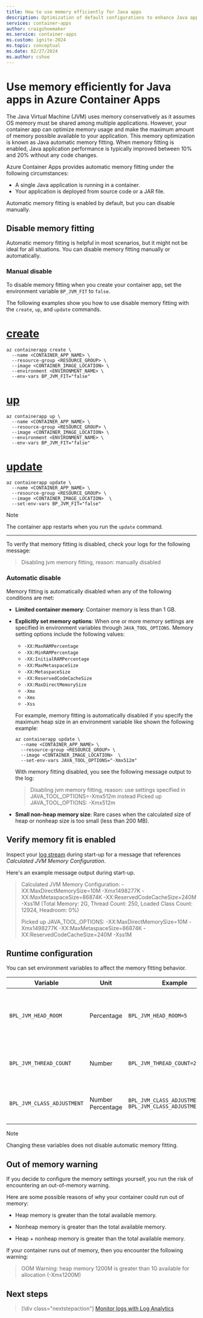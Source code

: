 ```yaml
---
title: How to use memory efficiently for Java apps
description: Optimization of default configurations to enhance Java application performance and efficiency
services: container-apps
author: craigshoemaker
ms.service: container-apps
ms.custom: ignite-2024
ms.topic: conceptual
ms.date: 02/27/2024
ms.author: cshoe
---
```


# Use memory efficiently for Java apps in Azure Container Apps

The Java Virtual Machine (JVM) uses memory conservatively as it assumes OS memory must be shared among multiple applications. However, your container app can optimize memory usage and make the maximum amount of memory possible available to your application. This memory optimization is known as Java automatic memory fitting. When memory fitting is enabled, Java application performance is typically improved between 10% and 20% without any code changes.

Azure Container Apps provides automatic memory fitting under the following circumstances:

- A single Java application is running in a container.
- Your application is deployed from source code or a JAR file.

Automatic memory fitting is enabled by default, but you can disable manually.

## Disable memory fitting

Automatic memory fitting is helpful in most scenarios, but it might not be ideal for all situations. You can disable memory fitting manually or automatically.

### Manual disable

To disable memory fitting when you create your container app, set the environment variable `BP_JVM_FIT` to `false`.

The following examples show you how to use disable memory fitting with the `create`, `up`, and `update` commands.

# [create](#tab/create)

```azurecli-interactive
az containerapp create \
  --name <CONTAINER_APP_NAME> \
  --resource-group <RESOURCE_GROUP> \
  --image <CONTAINER_IMAGE_LOCATION> \
  --environment <ENVIRONMENT_NAME> \
  --env-vars BP_JVM_FIT="false" 
```

# [up](#tab/up)

```azurecli-interactive
az containerapp up \ 
  --name <CONTAINER_APP_NAME> \
  --resource-group <RESOURCE_GROUP> \
  --image <CONTAINER_IMAGE_LOCATION> \
  --environment <ENVIRONMENT_NAME> \
  --env-vars BP_JVM_FIT="false" 
```

# [update](#tab/update)

```azurecli-interactive
az containerapp update \
  --name <CONTAINER_APP_NAME> \
  --resource-group <RESOURCE_GROUP> \
  --image <CONTAINER_IMAGE_LOCATION>  \
  --set-env-vars BP_JVM_FIT="false" 
```

> [!NOTE]
> The container app restarts when you run the `update` command.

---

To verify that memory fitting is disabled, check your logs for the following message:

> Disabling jvm memory fitting, reason: manually disabled

### Automatic disable

Memory fitting is automatically disabled when any of the following conditions are met:

- **Limited container memory**: Container memory is less than 1 GB.

- **Explicitly set memory options**: When one or more memory settings are specified in environment variables through `JAVA_TOOL_OPTIONS`. Memory setting options include the following values:

    - `-XX:MaxRAMPercentage`
    - `-XX:MinRAMPercentage`
    - `-XX:InitialRAMPercentage`
    - `-XX:MaxMetaspaceSize`
    - `-XX:MetaspaceSize`
    - `-XX:ReservedCodeCacheSize`
    - `-XX:MaxDirectMemorySize`
    - `-Xmx`
    - `-Xms`
    - `-Xss`

    For example, memory fitting is automatically disabled if you specify the maximum heap size in an environment variable like shown the following example:

    ```azurecli-interactive
    az containerapp update \
      --name <CONTAINER_APP_NAME> \
      --resource-group <RESOURCE_GROUP> \
      --image <CONTAINER_IMAGE_LOCATION>  \
      --set-env-vars JAVA_TOOL_OPTIONS="-Xmx512m" 
    ```

    With memory fitting disabled, you see the following message output to the log:

    > Disabling jvm memory fitting, reason: use settings specified in
    > JAVA_TOOL_OPTIONS=-Xmx512m instead
    > Picked up JAVA_TOOL_OPTIONS: -Xmx512m

- **Small non-heap memory size**: Rare cases when the calculated size of heap or nonheap size is too small (less than 200 MB).

## Verify memory fit is enabled

Inspect your [log stream](log-streaming.md) during start-up for a message that references *Calculated JVM Memory Configuration*.

Here's an example message output during start-up.

> Calculated JVM Memory Configuration: -XX:MaxDirectMemorySize=10M
> -Xmx1498277K -XX:MaxMetaspaceSize=86874K -XX:ReservedCodeCacheSize=240M
> -Xss1M (Total Memory: 2G, Thread Count: 250,
> Loaded Class Count: 12924, Headroom: 0%)
>
> Picked up JAVA_TOOL_OPTIONS: -XX:MaxDirectMemorySize=10M
> -Xmx1498277K -XX:MaxMetaspaceSize=86874K
> -XX:ReservedCodeCacheSize=240M -Xss1M

## Runtime configuration

You can set environment variables to affect the memory fitting behavior.

| Variable | Unit | Example | Description |
|--|--|--|--|
| `BPL_JVM_HEAD_ROOM` | Percentage | `BPL_JVM_HEAD_ROOM=5` | Leave memory space for the system based on the given percentage. |
| `BPL_JVM_THREAD_COUNT` | Number | `BPL_JVM_THREAD_COUNT=200` | The estimated maximum number of threads. |
| `BPL_JVM_CLASS_ADJUSTMENT` | Number<br> Percentage | `BPL_JVM_CLASS_ADJUSTMENT=10000`<br>`BPL_JVM_CLASS_ADJUSTMENT="10%"` | Adjust JVM class count by explicit value or percentage. |

> [!NOTE]
> Changing these variables does not disable automatic memory fitting.

## Out of memory warning

If you decide to configure the memory settings yourself, you run the risk of encountering an out-of-memory warning.

Here are some possible reasons of why your container could run out of memory:

- Heap memory is greater than the total available memory.

- Nonheap memory is greater than the total available memory.

- Heap + nonheap memory is greater than the total available memory.

If your container runs out  of memory, then you encounter the following warning:

> OOM Warning: heap memory 1200M is greater than 1G available for allocation (-Xmx1200M)

## Next steps

> [!div class="nextstepaction"]
> [Monitor logs with Log Analytics](log-monitoring.md)
